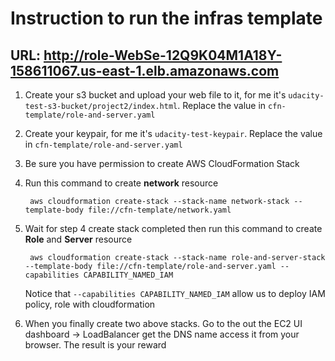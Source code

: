 # Instruction to run the infras template

## URL: http://role-WebSe-12Q9K04M1A18Y-158611067.us-east-1.elb.amazonaws.com

1. Create your s3 bucket and upload your web file to it, for me it's `udacity-test-s3-bucket/project2/index.html`. Replace the value in `cfn-template/role-and-server.yaml`
2. Create your keypair, for me it's `udacity-test-keypair`. Replace the value in `cfn-template/role-and-server.yaml`
3. Be sure you have permission to create AWS CloudFormation Stack
4. Run this command to create **network** resource
   ```
    aws cloudformation create-stack --stack-name network-stack --template-body file://cfn-template/network.yaml
   ```
5. Wait for step 4 create stack completed then run this command to create **Role** and **Server** resource
   ```
    aws cloudformation create-stack --stack-name role-and-server-stack --template-body file://cfn-template/role-and-server.yaml --capabilities CAPABILITY_NAMED_IAM
   ```
    Notice that `--capabilities CAPABILITY_NAMED_IAM` allow us to deploy IAM policy, role with cloudformation

6. When you finally create two above stacks. Go to the out the EC2 UI dashboard -> LoadBalancer get the DNS name access it from your browser. The result is your reward
